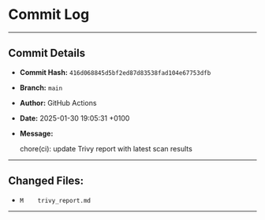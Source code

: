 # Commit Log

---

## Commit Details

- **Commit Hash:**   `416d068845d5bf2ed87d83538fad104e67753dfb`
- **Branch:**        `main`
- **Author:**        GitHub Actions
- **Date:**          2025-01-30 19:05:31 +0100
- **Message:**

  chore(ci): update Trivy report with latest scan results

---

## Changed Files:

- `M	trivy_report.md`

---
